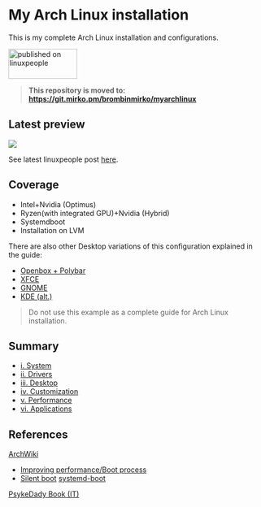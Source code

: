 # My Arch Linux installation
This is my complete Arch Linux installation and configurations.

<a href="https://linuxpeople.org/show/08-15-2020--02-00-08 pm-my-archlinux-rog-edition" title="published on linuxpeople"><img alt="published on linuxpeople" src="https://linuxpeople.org/assets/embed.svg" width="135" height="59" /></a>


> **This repository is moved to: https://git.mirko.pm/brombinmirko/myarchlinux**


## Latest preview
![](https://linuxpeople.org/uploads/TDjNVz7hl5OSyqqbPdZI.png)

See latest linuxpeople post [here](https://linuxpeople.org/show/08-15-2020--02-00-08%20pm-my-archlinux-rog-edition).

## Coverage
* Intel+Nvidia (Optimus)
* Ryzen(with integrated GPU)+Nvidia (Hybrid)
* Systemdboot
* Installation on LVM

There are also other Desktop variations of this configuration explained in the guide:
* [Openbox + Polybar](https://linuxpeople.org/show/03-28-2020--04-51-36%20pm-archlinux-openbox-polybar)
* [XFCE](https://linuxpeople.org/show/04-08-2020--09-03-16%20pm-my-archlinux-xfce4)
* [GNOME](https://linuxpeople.org/show/03-04-2020--12-22-53%20pm-my-archlinux-gnome)
* [KDE (alt.)](https://linuxpeople.org/show/12-31-2019--12-54-38%20pm-btw-i-use-arch)

> Do not use this example as a complete guide for Arch Linux installation.

## Summary
* [i. System](https://git.mirko.pm/brombinmirko/myarchlinux/-/blob/master/System.md)
* [ii. Drivers](https://git.mirko.pm/brombinmirko/myarchlinux/-/blob/master/Drivers.md)
* [iii. Desktop](https://git.mirko.pm/brombinmirko/myarchlinux/-/tree/master/Desktop)
* [iv. Customization](https://git.mirko.pm/brombinmirko/myarchlinux/-/blob/master/Customization.md)
* [v. Performance](https://git.mirko.pm/brombinmirko/myarchlinux/-/blob/master/Performance.md)
* [vi. Applications](https://git.mirko.pm/brombinmirko/myarchlinux/-/blob/master/Applications.md)

## References
[ArchWiki](https://wiki.archlinux.org/)
* [Improving performance/Boot process](https://wiki.archlinux.org/index.php/Improving_performance/Boot_process)
* [Silent boot](https://wiki.archlinux.org/index.php/Silent_boot)
   [systemd-boot](https://wiki.archlinux.org/index.php/Systemd-boot)

[PsykeDady Book (IT)](https://github.com/PsykeDady/Archlinux_installazione)
